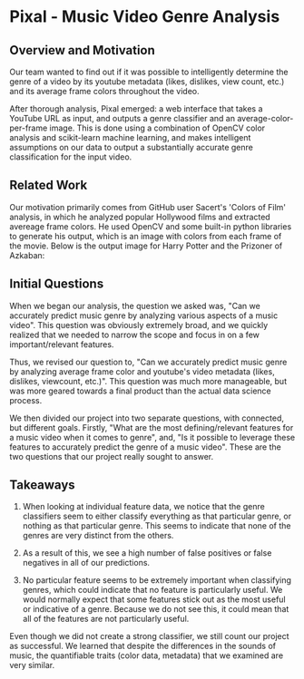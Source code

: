 # Pixal - Music Video Genre Analysis
## Overview and Motivation

Our team wanted to find out if it was possible to intelligently determine the genre of a video by its youtube metadata (likes, dislikes, view count, etc.) and its average frame colors throughout the video.

After thorough analysis, Pixal emerged: a web interface that takes a YouTube URL as input, and outputs a genre classifier and an average-color-per-frame image. This is done using a combination of OpenCV color analysis and scikit-learn machine learning, and makes intelligent assumptions on our data to output a substantially accurate genre classification for the input video.

## Related Work

Our motivation primarily comes from GitHub user Sacert's 'Colors of Film' analysis, in which he analyzed popular Hollywood films and extracted avereage frame colors. He used OpenCV and some built-in python libraries to generate his output, which is an image with colors from each frame of the movie. Below is the output image for Harry Potter and the Prizoner of Azkaban:

## Initial Questions

When we began our analysis, the question we asked was, "Can we accurately predict music genre by analyzing various aspects of a music video". This question was obviously extremely broad, and we quickly realized that we needed to narrow the scope and focus in on a few important/relevant features.

Thus, we revised our question to, "Can we accurately predict music genre by analyzing average frame color and youtube's video metadata (likes, dislikes, viewcount, etc.)". This question was much more manageable, but was more geared towards a final product than the actual data science process.

We then divided our project into two separate questions, with connected, but different goals. Firstly, "What are the most defining/relevant features for a music video when it comes to genre", and, "Is it possible to leverage these features to accurately predict the genre of a music video". These are the two questions that our project really sought to answer.

## Takeaways

1. When looking at individual feature data, we notice that the genre classifiers seem to either classify everything as that particular genre, or nothing as that particular genre. This seems to indicate that none of the genres are very distinct from the others.

2. As a result of this, we see a high number of false positives or false negatives in all of our predictions.

3. No particular feature seems to be extremely important when classifying genres, which could indicate that no feature is particularly useful. We would normally expect that some features stick out as the most useful or indicative of a genre. Because we do not see this, it could mean that all of the features are not particularly useful.

Even though we did not create a strong classifier, we still count our project as successful. We learned that despite the differences in the sounds of music, the quantifiable traits (color data, metadata) that we examined are very similar.
